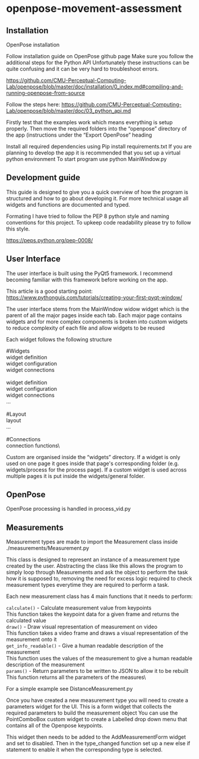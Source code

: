 # openpose-movement-assessment


## Installation


OpenPose installation

Follow installation guide on OpenPose github page
Make sure you follow the additional steps for the Python API
Unfortunately these instructions can be quite confusing and it can be very hard to troubleshoot errors. 

https://github.com/CMU-Perceptual-Computing-Lab/openpose/blob/master/doc/installation/0_index.md#compiling-and-running-openpose-from-source



Follow the steps here:
https://github.com/CMU-Perceptual-Computing-Lab/openpose/blob/master/doc/03_python_api.md

Firstly test that the examples work which means everything is setup properly.
Then move the required folders into the “openpose” directory of the app (instructions under the “Export OpenPose” heading

Install all required dependencies using
Pip install requirements.txt
If you are planning to develop the app it is recommended that you set up a virtual python environment
To start program use python MainWindow.py

## Development guide
This guide is designed to give you a quick overview of how the program is structured and how to go about developing it. For more technical usage all widgets and functions are documented and typed. 

Formating
I have tried to follow the PEP 8 python style and naming conventions for this project. To upkeep code readability please try to follow this style.

https://peps.python.org/pep-0008/

## User Interface

The user interface is built using the PyQt5 framework. I recommend becoming familiar with this framework before working on the app.

This article is a good starting point:
https://www.pythonguis.com/tutorials/creating-your-first-pyqt-window/


The user interface stems from the MainWindow widow widget which is the parent of all the major pages inside each tab.
Each major page contains widgets and for more complex components is broken into custom widgets to reduce complexity of each file and allow widgets to be reused

Each widget follows the following structure

#Widgets\
widget definition\
widget configuration\
widget connections\
\
widget definition\
widget configuration\
widget connections\
…\
\
#Layout\
layout \
…\
\
#Connections\
connection functions\

Custom are organised inside the “widgets” directory. If a widget is only used on one page it goes inside that page's corresponding folder (e.g. widgets/process for the process page). If a custom widget is used across multiple pages it is put inside the widgets/general folder.

## OpenPose

OpenPose processing is handled in process_vid.py

## Measurements

Measurement types are made to import the Measurement class inside ./measurements/Measurement.py

This class is designed to represent an instance of a measurement type created by the user.
Abstracting the class like this allows the program to simply loop through Measurements and ask the object to perform the task how it is supposed to, removing the need for excess logic required to check measurement types everytime they are required to perform a task.

Each new measurement class has 4 main functions that it needs to perform:

`calculate()` - Calculate measurement value from keypoints\
This function takes the keypoint data for a given frame and returns the calculated value\
`draw()` - Draw visual representation of measurement on video\
This function takes a video frame and draws a visual representation of the measurement onto it\
`get_info_readable()` - Give a human readable description of the measurement\
This function uses the values of the measurement to give a human readable description of the measurement\
`params()` - Return parameters to be written to JSON to allow it to be rebuilt\
This function returns all the parameters of the measures\

For a simple example see DistanceMeasurement.py

Once you have created a new measurement type you will need to create a parameters widget for the UI. 
This is a form widget that collects the required parameters to build the measurement object
You can use the PointComboBox custom widget to create a Labelled drop down menu that contains all of the Openpose keypoints.

This widget then needs to be added to the AddMeasurementForm widget and set to disabled.
Then in the type_changed function set up a new else if statement to enable it when the corresponding type is selected.



